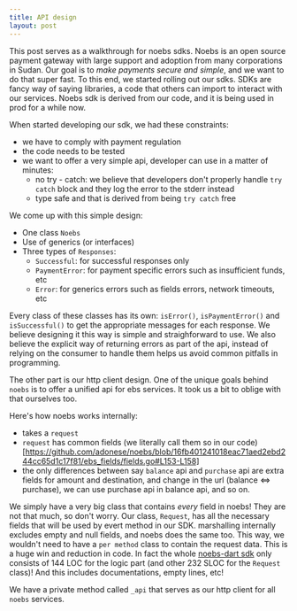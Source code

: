 ```yaml
---
title: API design
layout: post
---
```


This post serves as a walkthrough for noebs sdks. Noebs is an open source payment gateway with large support and adoption from many corporations in Sudan. Our goal is to _make payments secure and simple_, and we want to do that super fast. To this end, we started rolling out our sdks. SDKs are fancy way of saying libraries, a code that others can import to interact with our services. Noebs sdk is derived from our code, and it is being used in prod for a while now. 

When started developing our sdk, we had these constraints:

- we have to comply with payment regulation
- the code needs to be tested
- we want to offer a very simple api, developer can use in a matter of minutes:
    - no try - catch: we believe that developers don't properly handle `try catch` block and they log the error to the stderr instead
    - type safe and that is derived from being `try catch` free

We come up with this simple design:

- One class `Noebs`
- Use of generics (or interfaces)
- Three types of `Responses`:
    - `Successful`: for successful responses only
    - `PaymentError`: for payment specific errors such as insufficient funds, etc
    - `Error`: for generics errors such as fields errors, network timeouts, etc

Every class of these classes has its own: `isError()`, `isPaymentError()` and `isSuccessful()` to get the appropriate messages for each response. We believe designing it this way is simple and straighforward to use. We also believe the explicit way of returning errors as part of the api, instead of relying on the consumer to handle them helps us avoid common pitfalls in programming.

The other part is our http client design. One of the unique goals behind `noebs` is to offer a unified api for ebs services. It took us a bit to oblige with that ourselves too.

Here's how noebs works internally:

- takes a `request`
- `request` has common fields (we literally call them so in our code)[https://github.com/adonese/noebs/blob/16fb401241018eac71aed2ebd244cc65d1c17f81/ebs_fields/fields.go#L153-L158]
- the only differences between say `balance` api and `purchase` api are extra fields for amount and destination, and change in the url (balance <=> purchase), we can use purchase api in balance api, and so on.


We simply have a very big class that contains *every* field in noebs! They are not that much, so don't worry. Our class, `Request`, has all the necessary fields that will be used by evert method in our SDK. marshalling internally excludes empty and null fields, and noebs does the same too. This way, we wouldn't need to have a `per method` class to contain the request data. This is a huge win and reduction in code. In fact the whole [noebs-dart sdk](https://pub.dev/packages/noebs) only consists of 144 LOC for the logic part (and other 232 SLOC for the `Request` class)! And this includes documentations, empty lines, etc!

We have a private method called `_api` that serves as our http client for all `noebs` services.
